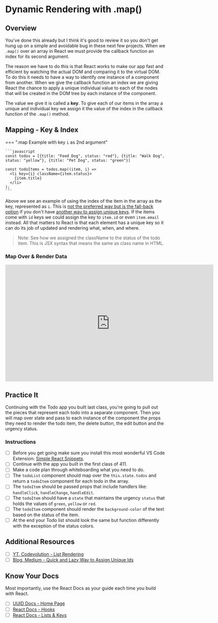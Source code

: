 # Dynamic Rendering with .map()

## Overview

You've done this already but I think it's good to review it so you don't get hung up on a simple and avoidable bug in these next few projects. When we `.map()` over an array in React we must provide the callback function an index for its second argument.

The reason we have to do this is that React works to make our app fast and efficient by watching the actual DOM and comparing it to the virtual DOM. To do this it needs to have a way to identify one instance of a component from another. When we give the callback function an index we are giving React the chance to apply a unique individual value to each of the nodes that will be created in the DOM tree by each instance of the component.

The value we give it is called a **key**. To give each of our items in the array a unique and individual key we assign it the value of the index in the callback function of the `.map()` method.

## Mapping - Key & Index

=== ".map Example with key `i` as 2nd argument"

    ```javascript
    const todos = [{title: "Feed Dog", status: "red"}, {title: "Walk Dog", status: "yellow"}, {title: "Pet Dog", status: "green"}]

    const todoItems = todos.map((item, i) =>
      <li key={i} className={item.status}>
        {item.title}
      </li>
    );
    ```

Above we see an example of using the index of the item in the array as the key, represented as `i`. This is [not the preferred way but is the fall-back option](https://reactjs.org/docs/lists-and-keys.html) if you don't have [another way to assign unique keys](https://medium.com/dev-genius/the-quicky-lazy-but-effective-way-to-create-unique-keys-for-react-elements-e45d574028a3). If the items come with `id` keys we could assign the key to `item.id` or even `item.email` instead. All that matters to React is that each element has a unique key so it can do its job of updated and rendering what, when, and where.

  > Note: See how we assigned the className to the status of the todo item. This is JSX syntax that means the same as class name in HTML.

### Map Over & Render Data
<!-- ! Video Contents: Vimeo, Clayton@ACA - Map Over & Render Data - 411.1.2.7 -->
<iframe src="https://player.vimeo.com/video/491885124" width="655" height="368"  frameborder="0" allow="autoplay; fullscreen" allowfullscreen></iframe>

<!-- ! https://drive.google.com/file/d/1o-65eIj14qu9021-QfoZRgxi-UBYJpO_/view?usp=sharing -->

## Practice It

Continuing with the Todo app you built last class, you're going to pull out the pieces that represent each todo into a separate component. Then you will map over state and pass to each instance of the component the props they need to render the todo item, the delete button, the edit button and the urgency status.

### Instructions

- [ ] Before you get going make sure you install this most wonderful VS Code Extension: [Simple React Snippets](https://marketplace.visualstudio.com/items?itemName=burkeholland.simple-react-snippets).
- [ ] Continue with the app you built in the first class of 411.
- [ ] Make a code plan through whiteboarding what you need to do.
- [ ] The `todoList` component should map over the `this.state.todos` and return a `todoItem` component for each todo in the array.
- [ ] The `todoItem` should be passed props that include handlers like: `handleClick`, `handleChange`, `handleEdit`.
- [ ] The `todoItem` should have a `state` that maintains the urgency `status` that holds the values of `green`, `yellow` or `red`.
- [ ] The `todoItem` component should render the `background-color` of the text based on the status of the item.
- [ ] At the end your Todo list should look the same but function differently with the exception of the status colors.

## Additional Resources

- [ ] [YT, Codevolution - List Rendering](https://youtu.be/5s8Ol9uw-yM)
- [ ] [Blog, Medium - Quick and Lazy Way to Assign Unique Ids](https://medium.com/dev-genius/the-quicky-lazy-but-effective-way-to-create-unique-keys-for-react-elements-e45d574028a3)

## Know Your Docs

Most importantly, use the React Docs as your guide each time you build with React.

- [ ] [UUID Docs - Home Page](https://www.npmjs.com/package/uuid)
- [ ] [React Docs - Hooks](https://reactjs.org/docs/hooks-intro.html)
- [ ] [React Docs - Lists & Keys](https://reactjs.org/docs/lists-and-keys.html)

<!-- ! END OF VIDEO 101.1.3.1 - TITLE-->
<!-- ? Video Numbering and Title system: CourseNumber.ModuleNumber.LessonNumber.VideoNumber -->
<!-- * (VIDEO 101.2.4.3 - "CSS Selectors") === 101 Course, Module 2, Lesson 4, Video 3 - "CSS Selectors" -->
<!-- ! Video Contents:  width="655" height="368" -->

<!-- 

cp workspace/resources/templateFile.md docs/module- 

```javascript

```

| Method      | Description                          |
| ----------- | ------------------------------------ |
| `GET`       | Fetch resource                       |
| `PUT`       | Update resource |
| `DELETE`    | Delete resource |


    `line numbers`
:do you like 'em?


++slash++
https://facelessuser.github.io/pymdown-extensions/extensions/keys/

=== "Javascript"

    ```javascript
    ```

=== "Python"

  ```python
  ```

=== "Example"
    ```console
      .
    ```

=== "Instructions"
    ```markdown
      .
    ```

=== "Result"
    ![PIC](./../images/pic.png)
-->